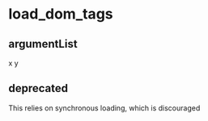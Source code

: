 # load_dom_tags
## argumentList
x
y
## deprecated
This relies on synchronous loading, which is discouraged
